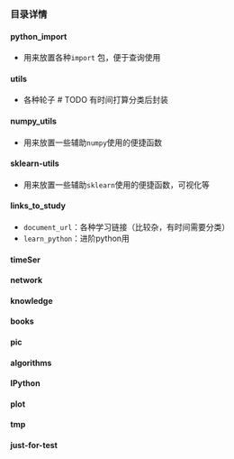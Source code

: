 ### 目录详情

#### python_import 

* 用来放置各种`import` 包，便于查询使用

####  utils

* 各种轮子  # TODO 有时间打算分类后封装

#### numpy_utils

* 用来放置一些辅助`numpy`使用的便捷函数

#### sklearn-utils

* 用来放置一些辅助`sklearn`使用的便捷函数，可视化等

#### links_to_study

* `document_url`：各种学习链接（比较杂，有时间需要分类）
* `learn_python`：进阶python用

#### timeSer

#### network

#### knowledge

#### books

#### pic

#### algorithms

#### IPython

#### plot

#### tmp

#### just-for-test





